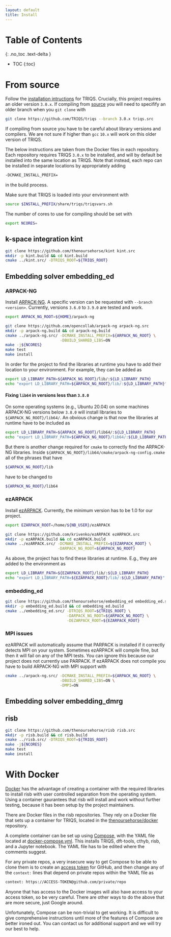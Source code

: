 ```yaml
---
layout: default
title: Install
---
```


# Table of Contents
{: .no_toc .text-delta }

- TOC
{:toc}

# From source

Follow the 
[installation intructions](https://triqs.github.io/triqs/latest/install.html)
for TRIQS. Crucially, this project requires an older version `3.0.x`. If 
compiling from 
[source](https://triqs.github.io/triqs/latest/install.html#compiling-triqs-from-source-advanced)
you will need to specifify an older branch when you `git clone` with

```bash
git clone https://github.com/TRIQS/triqs --branch 3.0.x triqs.src
```

If compiling from source you have to be careful about library versions and 
compilers. We are not sure if higher than `gcc` `10.x` will work on this older 
version of TRIQS.

The below instructions are taken from the Docker files in each repository. 
Each repository requires TRIQS `3.0.x` to be installed, and will by default 
be installed into the same location as TRIQS. Note that instead, each repo can 
be installed in separate locations by appropriately adding

```bash
-DCMAKE_INSTALL_PREFIX=
```

in the build process.

Make sure that TRIQS is loaded into your environment with

```bash
source $INSTALL_PREFIX/share/triqs/triqsvars.sh
```

The number of cores to use for compiling should be set with

```bash
export NCORES=
```

## k-space integration kint

```bash
git clone https://github.com/thenoursehorse/kint kint.src
mkdir -p kint.build && cd kint.build
cmake ../kint.src/ -DTRIQS_ROOT=${TRIQS_ROOT}
```

## Embedding solver embedding_ed

### ARPACK-NG

Install [ARPACK-NG](https://github.com/opencollab/arpack-ng). A specific 
version can be requested with `--branch <version>`. Currently, 
versions `3.6.0` to `3.9.0` are tested and work.

```bash
export ARPACK_NG_ROOT=${HOME}/arpack-ng

git clone https://github.com/opencollab/arpack-ng arpack-ng.src
mkdir -p arpack-ng.build && cd arpack-ng.build 
cmake ../arpack-ng.src/ -DCMAKE_INSTALL_PREFIX=${ARPACK_NG_ROOT} \
                        -DBUILD_SHARED_LIBS=ON
make -j${NCORES}
make test
make install
```

In order for the project to find the libraries at runtime you have to 
add their location to your environment. For example, they can be added as

```bash
export LD_LIBRARY_PATH=${ARPACK_NG_ROOT}/lib/:${LD_LIBRARY_PATH}
echo "export LD_LIBRARY_PATH=${ARPACK_NG_ROOT}/lib/:${LD_LIBRARY_PATH}" >> ${HOME}/.bashrc
```

#### Fixing `lib64` in versions less than `3.8.0`

On some operating systems (e.g., Ubuntu 20.04) on some machines ARPACK-NG 
versions below `3.8.0` will install libraries to `${ARPACK_NG_ROOT}/lib64/`. 
An obvious change is that now the libraries at runtime have to be included as

```bash
export LD_LIBRARY_PATH=${ARPACK_NG_ROOT}/lib64/:${LD_LIBRARY_PATH}
echo "export LD_LIBRARY_PATH=${ARPACK_NG_ROOT}/lib64/:${LD_LIBRARY_PATH}" >> ${HOME}/.bashrc
```

But there is another change required for `cmake` to correctly find the 
ARPACK-NG libraries. Inside 
`${ARPACK_NG_ROOT}/lib64/cmake/arpack-ng-config.cmake`
all of the phrases that have

```bash
${ARPACK_NG_ROOT}/lib
```

have to be changed to

```bash
${ARPACK_NG_ROOT}/lib64
```

### ezARPACK

Install [ezARPACK](https://github.com/krivenko/ezARPACK).
Currently, the minimum version has to be 1.0 for our project.

```bash
export EZARPACK_ROOT=/home/${NB_USER}/ezARPACK

git clone https://github.com/krivenko/ezARPACK ezARPACK.src
mkdir -p ezARPACK.build && cd ezARPACK.build 
cmake ../ezARPACK.src/ -DCMAKE_INSTALL_PREFIX=${EZARPACK_ROOT} \
                       -DARPACK_NG_ROOT=${ARPACK_NG_ROOT}
```

As above, the project has to find these libraries at runtime. E.g., they are 
added to the environment as

```bash
export LD_LIBRARY_PATH=${EZARPACK_ROOT}/lib/:${LD_LIBRARY_PATH}
echo "export LD_LIBRARY_PATH=${EZARPACK_ROOT}/lib/:${LD_LIBRARY_PATH}" >> ${HOME}/.bashrc
```

### embedding_ed

```bash
git clone https://github.com/thenoursehorse/embedding_ed embedding_ed.src
mkdir -p embedding_ed.build && cd embedding_ed.build 
cmake ../embedding_ed.src/ -DTRIQS_ROOT=${TRIQS_ROOT} \
                           -DARPACK_NG_ROOT=${ARPACK_NG_ROOT} \
                           -DEZARPACK_ROOT=${EZARPACK_ROOT}
```

### MPI issues

ezARPACK will automatically assume that PARPACK is installed if it correctly detects
MPI on your system. Sometimes ezARPACK will compile fine, but then it will 
fail on any of the MPI tests. You can ignore this because our project does not 
currently use PARPACK. If ezARPACK does not compile you have to build 
ARPACK-NG with MPI support with

```bash
cmake ../arpack-ng.src/ -DCMAKE_INSTALL_PREFIX=${ARPACK_NG_ROOT} \
                        -DBUILD_SHARED_LIBS=ON \
                        -DMPI=ON
```

## Embedding solver embedding_dmrg

## risb

```bash
git clone https://github.com/thenoursehorse/risb risb.src
mkdir -p risb.build && cd risb.build
cmake ../risb.src/ -DTRIQS_ROOT=${TRIQS_ROOT}
make -j${NCORES}
make test
make install
```

# With Docker

[Docker](https://www.docker.com/) has the advantage of creating a container 
with the required libraries to install risb with user controlled separation 
from the operating system. Using a container gaurantees that risb will install 
and work without further testing, because it has been setup by the project 
maintainers.

There are Docker files in the risb repositories. They rely on a Docker file 
that sets up a container for TRIQS, located in the 
[thenoursehorse/docker](https://github.com/thenoursehorse/docker/) repository.

A complete container can be set up using 
[Compose](https://docs.docker.com/compose/), 
with the YAML file located at
[docker-compose.yml](https://github.com/thenoursehorse/docker/blob/main/risb_all/docker-compose.yml).
This installs TRIQS, dft-tools, cthyb, risb, and a Jupyter notebook. The YAML 
file has to be edited where the comments suggest.

For any private repos, a very insecure way to get Compose to be able to clone 
them is to create an 
[access token](https://docs.github.com/en/authentication/keeping-your-account-and-data-secure/creating-a-personal-access-token) 
for GitHub, and then change any of the `context:` lines that depend on private 
repos within the YAML file as

```bash
context: https://ACCESS-TOKEN@github.com/private/repo
```

Anyone that has access to the Docker images will also have access to your 
access token, so be very careful. There are other ways to do the above that 
are more secure, just Google around.

Unfortunately, Compose can be non-trivial to get working. It is difficult to 
give comprehensive instructions until more of the features of Compose 
are better ironed out. You can contact us for additional support and we will 
try our best to help.
